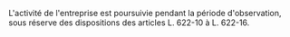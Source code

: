   
 L'activité de l'entreprise est poursuivie pendant la période d'observation, sous réserve des dispositions des articles L. 622-10 à L. 622-16.  

  
